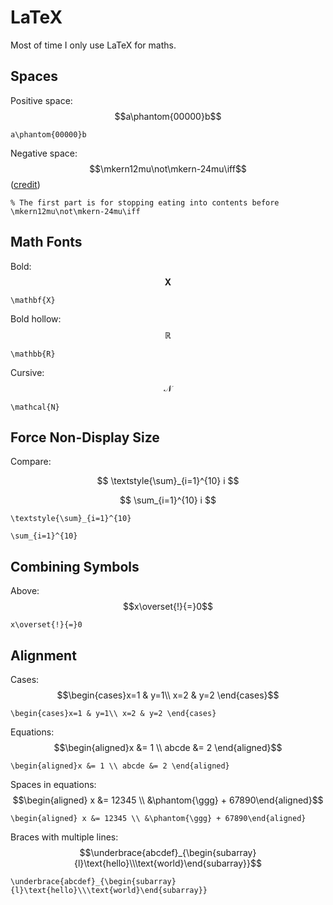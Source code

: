 # LaTeX

Most of time I only use LaTeX for maths.

## Spaces

Positive space: $$a\phantom{00000}b$$

```text
a\phantom{00000}b
```

Negative space: $$\mkern12mu\not\mkern-24mu\iff$$ \([credit](https://tex.stackexchange.com/a/67913/206709)\)

```text
% The first part is for stopping eating into contents before
\mkern12mu\not\mkern-24mu\iff
```

## Math Fonts

Bold: $$\mathbf{X}$$

```text
\mathbf{X}
```

Bold hollow: $$\mathbb{R}$$

```text
\mathbb{R}
```

Cursive: $$\mathcal{N}$$

```text
\mathcal{N}
```

## Force Non-Display Size

Compare:

$$
\textstyle{\sum}_{i=1}^{10} i
$$

$$
\sum_{i=1}^{10} i
$$

```text
\textstyle{\sum}_{i=1}^{10}

\sum_{i=1}^{10}
```

## Combining Symbols

Above: $$x\overset{!}{=}0$$

```text
x\overset{!}{=}0
```

## Alignment

Cases: $$\begin{cases}x=1 & y=1\\ x=2 & y=2 \end{cases}$$

```text
\begin{cases}x=1 & y=1\\ x=2 & y=2 \end{cases}
```

Equations: $$\begin{aligned}x &= 1 \\ abcde &= 2 \end{aligned}$$

```text
\begin{aligned}x &= 1 \\ abcde &= 2 \end{aligned}
```

Spaces in equations: $$\begin{aligned} x &= 12345 \\ &\phantom{\ggg} + 67890\end{aligned}$$

```text
\begin{aligned} x &= 12345 \\ &\phantom{\ggg} + 67890\end{aligned}
```

Braces with multiple lines: $$\underbrace{abcdef}_{\begin{subarray}{l}\text{hello}\\\text{world}\end{subarray}}$$

```text
\underbrace{abcdef}_{\begin{subarray}{l}\text{hello}\\\text{world}\end{subarray}}
```

